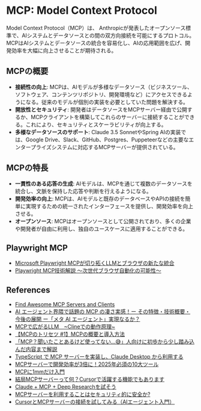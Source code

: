 # MCP: Model Context Protocol

Model Context Protocol（MCP）は、 Anthropicが発表したオープンソース標準で、AIシステムとデータソースとの間の双方向接続を可能にするプロトコル。
MCPはAIシステムとデータソースの統合を容易化し、AIの応用範囲を広げ、開発効率を大幅に向上させることが期待される。

## MCPの概要

- **接続性の向上**: MCPは、AIモデルが多様なデータソース（ビジネスツール、ソフトウェア、コンテンツリポジトリ、開発環境など）にアクセスできるようになる。従来のモデルが個別の実装を必要としていた問題を解決する。
- **開放性とセキュリティ**: 開発者はデータソースをMCPサーバー経由で公開するか、MCPクライアントを構築してこれらのサーバーに接続することができる。これにより、セキュリティとスケーラビリティが向上する。
- **多様なデータソースのサポート**: Claude 3.5 SonnetやSpring AIの実装では、Google Drive、Slack、GitHub、Postgres、Puppeteerなどの主要なエンタープライズシステムに対応するMCPサーバーが提供されている。

## MCPの特長

- **一貫性のある応答の生成**: AIモデルは、MCPを通じて複数のデータソースを統合し、文脈を保持した応答や判断を行えるようになる。
- **開発効率の向上**: MCPは、AIモデルと既存のデータベースやAPIの接続を簡単に実現するための統一されたインターフェースを提供し、開発効率を向上させる。
- **オープンソース**: MCPはオープンソースとして公開されており、多くの企業や開発者が自由に利用し、独自のユースケースに適用することができる。

## Playwright MCP

- [Microsoft Playwright MCPが切り拓くLLMとブラウザの新たな統合](https://zenn.dev/kimkiyong/articles/679faf454b0ee0)
- [Playwright MCP技術解説 〜次世代ブラウザ自動化の可能性〜](https://qiita.com/cr_murai/items/13e55eab7e21f6f29619)

## References

- [Find Awesome MCP Servers and Clients](https://mcp.so/)
- [AI エージェント界隈で話題の MCP の凄さ実感！ー その特徴・技術概要・今後の展開 ー「メタ AI エージェント」実現なるか？](https://zenn.dev/h1deya/articles/mcp-introduction)
- [MCPで広がるLLM　~Clineでの動作原理~](https://zenn.dev/codeciao/articles/cline-mcp-server-overview)
- [【MCPのトリセツ #1】MCPの概要と導入方法](https://zenn.dev/takna/articles/mcp-server-tutorial-01-install)
- [「MCP？聞いたことあるけど使ってない…😅」人向けに初歩から少し踏み込んだ内容まで解説](https://zenn.dev/yamada_quantum/articles/465c4993465053)
- [TypeScript で MCP サーバーを実装し、Claude Desktop から利用する](https://azukiazusa.dev/blog/typescript-mcp-server/)
- [MCPサーバーで開発効率が3倍に！2025年必須の10大ツール](https://qiita.com/takuya77088/items/58fd06fb46cecdd957d8)
- [MCPに1mmだけ入門](https://zenn.dev/ks0318/articles/053b5bc1701c31)
- [結局MCPサーバーって何？Cursorで活躍する機能でもあります](https://zenn.dev/aimasaou/articles/96182d46ae6ad2)
- [Claude + MCP + Deep Researchを試そう](https://note.com/hatti8/n/n07055f64f210)
- [MCPサーバーを利用することはセキュリティ的に安全か?](https://zenn.dev/arrowkato/articles/mcp_security)
- [CursorとMCPサーバーの接続を試してみる（AIエージェント入門）](https://zenn.dev/bamboohouse/articles/74037522a0a815)
